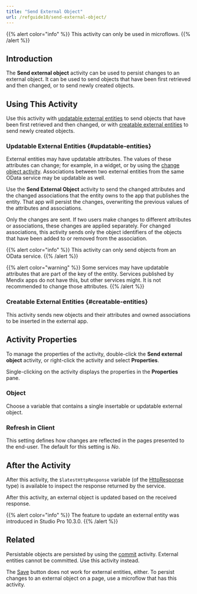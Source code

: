 ```yaml
---
title: "Send External Object"
url: /refguide10/send-external-object/
---
```


{{% alert color="info" %}}
This activity can only be used in microflows.
{{% /alert %}}

## Introduction

The **Send external object** activity can be used to persist changes to an external object. It can be used to send objects that have been first retrieved and then changed, or to send newly created objects.

## Using This Activity

Use this activity with [updatable external entities](#updatable-entities) to send objects that have been first retrieved and then changed, or with [creatable external entities](#creatable-entities) to send newly created objects.

### Updatable External Entities {#updatable-entities}

External entities may have updatable attributes. The values of these attributes can change; for example, in a widget, or by using the [change object activity](/refguide10/change-object/). Associations between two external entities from the same OData service may be updatable as well.

Use the **Send External Object** activity to send the changed attributes and the changed associations that the entity owns to the app that publishes the entity. That app will persist the changes, overwriting the previous values of the attributes and associations.

Only the changes are sent. If two users make changes to different attributes or associations, these changes are applied separately. For changed associations, this activity sends only the object identifiers of the objects that have been added to or removed from the association.

{{% alert color="info" %}}
This activity can only send objects from an OData service.
{{% /alert %}}

{{% alert color="warning" %}}
Some services may have updatable attributes that are part of the key of the entity. Services published by Mendix apps do not have this, but other services might. It is not recommended to change those attributes.
{{% /alert %}}

### Creatable External Entities {#creatable-entities}

This activity sends new objects and their attributes and owned associations to be inserted in the external app.

## Activity Properties

To manage the properties of the activity, double-click the **Send external object** activity, or right-click the activity and select **Properties**. 

Single-clicking on the activity displays the properties in the **Properties** pane.

### Object

Choose a variable that contains a single insertable or updatable external object.

### Refresh in Client

This setting defines how changes are reflected in the pages presented to the end-user. The default for this setting is *No*.

## After the Activity

After this activity, the `$latestHttpResponse` variable (of the [HttpResponse](/refguide10/http-request-and-response-entities/#http-response) type) is available to inspect the response returned by the service.

After this activity, an external object is updated based on the received response.

{{% alert color="info" %}}
The feature to update an external entity was introduced in Studio Pro 10.3.0.
{{% /alert %}}

## Related

Persistable objects are persisted by using the [commit](/refguide10/committing-objects/) activity. External entities cannot be committed. Use this activity instead.

The [Save](/refguide10/button-widgets/) button does not work for external entities, either. To persist changes to an external object on a page, use a microflow that has this activity.

